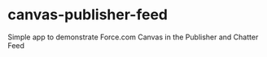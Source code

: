 canvas-publisher-feed
=====================

Simple app to demonstrate Force.com Canvas in the Publisher and Chatter Feed
